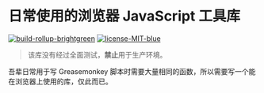 # 日常使用的浏览器 JavaScript 工具库

[![build-rollup-brightgreen](https://img.shields.io/badge/build-rollup-brightgreen.svg)](https://www.npmjs.com/package/rx-util) [![license-MIT-blue](https://img.shields.io/badge/license-MIT-blue.svg)](https://www.npmjs.com/package/rx-util)

> 该库没有经过全面测试，**禁止**用于生产环境。

吾辈日常用于写 Greasemonkey 脚本时需要大量相同的函数，所以需要写一个能在浏览器上使用的库，仅此而已。
